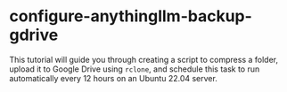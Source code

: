 # configure-anythingllm-backup-gdrive
This tutorial will guide you through creating a script to compress a folder, upload it to Google Drive using `rclone`, and schedule this task to run automatically every 12 hours on an Ubuntu 22.04 server.
